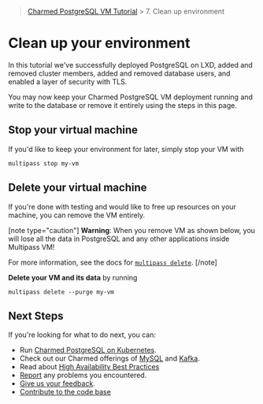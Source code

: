 > [Charmed PostgreSQL VM Tutorial](/t/9707) > 7. Clean up environment

# Clean up your environment

In this tutorial we've successfully deployed PostgreSQL on LXD, added and removed cluster members, added and removed database users, and enabled a layer of security with TLS.

You may now keep your Charmed PostgreSQL VM deployment running and write to the database or remove it entirely using the steps in this page. 


## Stop your virtual machine
If you'd like to keep your environment for later, simply stop your VM with
```shell
multipass stop my-vm
```

## Delete your virtual machine
If you're done with testing and would like to free up resources on your machine, you can remove the VM entirely.

[note type="caution"]
**Warning**: When you remove VM as shown below, you will lose all the data in PostgreSQL and any other applications inside Multipass VM! 

For more information, see the docs for [`multipass delete`](https://multipass.run/docs/delete-command).
[/note]

**Delete your VM and its data** by running
```shell
multipass delete --purge my-vm
```

## Next Steps
 If you're looking for what to do next, you can:
- Run [Charmed PostgreSQL on Kubernetes](https://github.com/canonical/postgresql-k8s-operator).
- Check out our Charmed offerings of [MySQL](https://charmhub.io/mysql) and [Kafka](https://charmhub.io/kafka?channel=edge).
- Read about [High Availability Best Practices](https://canonical.com/blog/database-high-availability)
- [Report](https://github.com/canonical/postgresql-operator/issues) any problems you encountered.
- [Give us your feedback](https://chat.charmhub.io/charmhub/channels/data-platform).
- [Contribute to the code base](https://github.com/canonical/postgresql-operator)